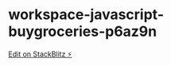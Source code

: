 # workspace-javascript-buygroceries-p6az9n

[Edit on StackBlitz ⚡️](https://stackblitz.com/edit/workspace-javascript-buygroceries-p6az9n)